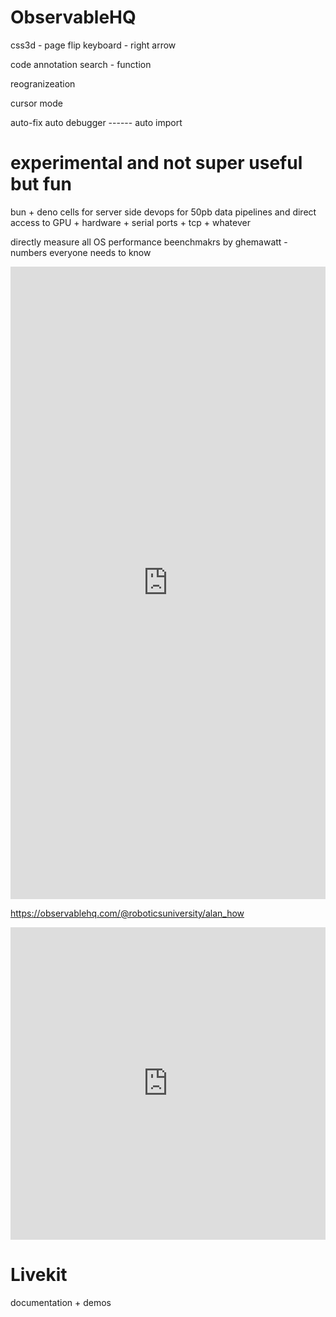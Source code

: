 

# ObservableHQ



css3d - page flip
keyboard - right arrow 



code annotation search - function

reogranizeation

cursor mode 

auto-fix auto debugger ------
auto import



# experimental and not super useful but fun 
bun + deno cells for server side devops for 50pb data pipelines 
and direct access to GPU + hardware + serial ports + tcp + whatever

directly measure all OS performance beenchmakrs by ghemawatt - numbers everyone needs to know

<iframe width="100%" height="1012" frameborder="0"
  src="https://observablehq.com/embed/@roboticsuniversity/alan_how?cells=Logo&banner=false"></iframe>


  https://observablehq.com/@roboticsuniversity/alan_how


  <iframe width="100%" height="500" frameborder="0"
  src="https://observablehq.com/embed/@roboticsuniversity/alan_how?cell=*&banner=false"></iframe>

# Livekit
documentation + demos 